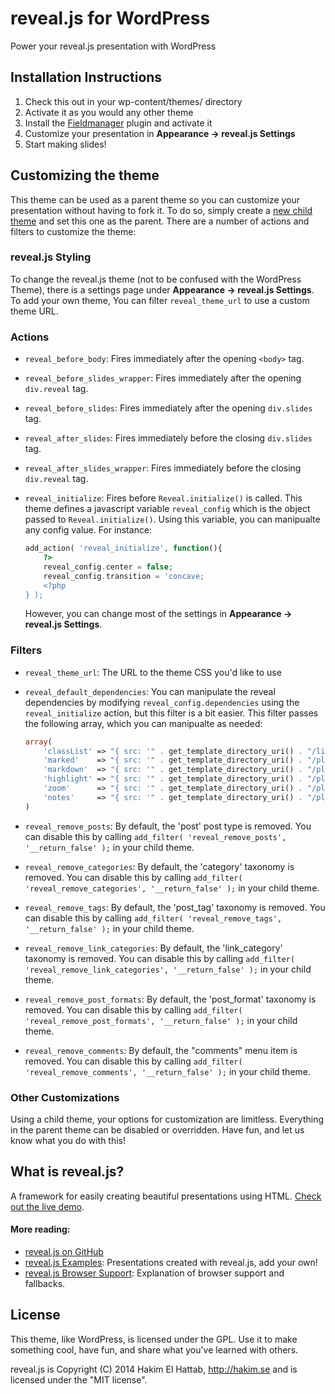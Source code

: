 # reveal.js for WordPress

Power your reveal.js presentation with WordPress

## Installation Instructions

1. Check this out in your wp-content/themes/ directory
2. Activate it as you would any other theme
3. Install the [Fieldmanager](https://github.com/alleyinteractive/wordpress-fieldmanager) plugin and activate it
4. Customize your presentation in **Appearance &rarr; reveal.js Settings**
5. Start making slides!

## Customizing the theme

This theme can be used as a parent theme so you can customize your presentation without having to fork it.
To do so, simply create a [new child theme](http://codex.wordpress.org/Child_Themes#How_to_Create_a_Child_Theme)
and set this one as the parent. There are a number of actions and filters to customize the theme:

### reveal.js Styling

To change the reveal.js theme (not to be confused with the WordPress Theme), there is a settings page under
**Appearance &rarr; reveal.js Settings**. To add your own theme, You can filter `reveal_theme_url` to use a
custom theme URL.

### Actions

* `reveal_before_body`: Fires immediately after the opening `<body>` tag.
* `reveal_before_slides_wrapper`: Fires immediately after the opening `div.reveal` tag.
* `reveal_before_slides`: Fires immediately after the opening `div.slides` tag.
* `reveal_after_slides`: Fires immediately before the closing `div.slides` tag.
* `reveal_after_slides_wrapper`: Fires immediately before the closing `div.reveal` tag.
* `reveal_initialize`: Fires before `Reveal.initialize()` is called. This theme defines a
	javascript variable `reveal_config` which is the object passed to `Reveal.initialize()`.
	Using this variable, you can manipualte any config value. For instance:

	```php
	add_action( 'reveal_initialize', function(){
		?>
		reveal_config.center = false;
		reveal_config.transition = 'concave;
		<?php
	} );
	```

	However, you can change most of the settings in **Appearance &rarr; reveal.js Settings**.

### Filters

* `reveal_theme_url`: The URL to the theme CSS you'd like to use
* `reveal_default_dependencies`: You can manipulate the reveal dependencies by modifying
	`reveal_config.dependencies` using the `reveal_initialize` action, but this filter is a
	bit easier. This filter passes the following array, which you can manipualte as needed:

	```php
	array(
		'classList' => "{ src: '" . get_template_directory_uri() . "/lib/js/classList.js', condition: function() { return !document.body.classList; } }",
		'marked'    => "{ src: '" . get_template_directory_uri() . "/plugin/markdown/marked.js', condition: function() { return !!document.querySelector( '[data-markdown]' ); } }",
		'markdown'  => "{ src: '" . get_template_directory_uri() . "/plugin/markdown/markdown.js', condition: function() { return !!document.querySelector( '[data-markdown]' ); } }",
		'highlight' => "{ src: '" . get_template_directory_uri() . "/plugin/highlight/highlight.js', async: true, callback: function() { hljs.initHighlightingOnLoad(); } }",
		'zoom'      => "{ src: '" . get_template_directory_uri() . "/plugin/zoom-js/zoom.js', async: true, condition: function() { return !!document.body.classList; } }",
		'notes'     => "{ src: '" . get_template_directory_uri() . "/plugin/notes/notes.js', async: true, condition: function() { return !!document.body.classList; } }",
	)
	```

* `reveal_remove_posts`: By default, the 'post' post type is removed. You can disable this by
	calling `add_filter( 'reveal_remove_posts', '__return_false' );` in your child theme.
* `reveal_remove_categories`: By default, the 'category' taxonomy is removed. You can disable this by
	calling `add_filter( 'reveal_remove_categories', '__return_false' );` in your child theme.
* `reveal_remove_tags`: By default, the 'post_tag' taxonomy is removed. You can disable this by
	calling `add_filter( 'reveal_remove_tags', '__return_false' );` in your child theme.
* `reveal_remove_link_categories`: By default, the 'link_category' taxonomy is removed. You can disable this by
	calling `add_filter( 'reveal_remove_link_categories', '__return_false' );` in your child theme.
* `reveal_remove_post_formats`: By default, the 'post_format' taxonomy is removed. You can disable this by
	calling `add_filter( 'reveal_remove_post_formats', '__return_false' );` in your child theme.
* `reveal_remove_comments`: By default, the "comments" menu item is removed. You can disable this by
	calling `add_filter( 'reveal_remove_comments', '__return_false' );` in your child theme.

### Other Customizations

Using a child theme, your options for customization are limitless. Everything in the parent theme can
be disabled or overridden. Have fun, and let us know what you do with this!


## What is reveal.js?

A framework for easily creating beautiful presentations using HTML. [Check out the live demo](http://lab.hakim.se/reveal-js/).

#### More reading:
- [reveal.js on GitHub](https://github.com/hakimel/reveal.js/)
- [reveal.js Examples](https://github.com/hakimel/reveal.js/wiki/Example-Presentations): Presentations created with reveal.js, add your own!
- [reveal.js Browser Support](https://github.com/hakimel/reveal.js/wiki/Browser-Support): Explanation of browser support and fallbacks.



## License

This theme, like WordPress, is licensed under the GPL.
Use it to make something cool, have fun, and share what you've learned with others.

reveal.js is Copyright (C) 2014 Hakim El Hattab, http://hakim.se and is licensed under the "MIT license".
